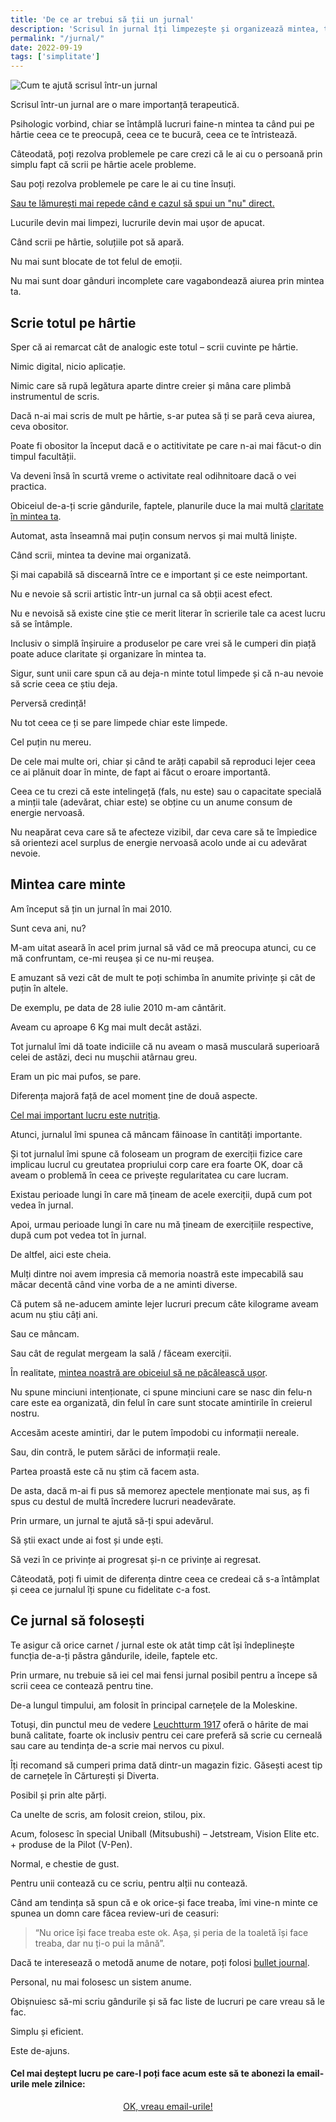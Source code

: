 ```yaml
---
title: 'De ce ar trebui să ții un jurnal'
description: 'Scrisul în jurnal îți limpezește și organizează mintea, te ajută să ai claritate în gânduri și acțiuni. În fine, îți spune adevărul despre tine.'
permalink: "/jurnal/"
date: 2022-09-19
tags: ['simplitate']
---
```


![Cum te ajută scrisul într-un jurnal](/assets/images/gallery/de-ce-sa-scrii-intr-un-jurnal.jpg)

Scrisul într-un jurnal are o mare importanță terapeutică.

Psihologic vorbind, chiar se întâmplă lucruri faine-n mintea ta când pui pe hârtie ceea ce te preocupă, ceea ce te bucură, ceea ce te întristează.

Câteodată, poți rezolva problemele pe care crezi că le ai cu o persoană prin simplu fapt că scrii pe hârtie acele probleme.

Sau poți rezolva problemele pe care le ai cu tine însuți.

[Sau te lămurești mai repede când e cazul să spui un "nu" direct.](https://beldie.ro/spune-nu-rapid/)

Lucurile devin mai limpezi, lucrurile devin mai ușor de apucat.

Când scrii pe hârtie, soluțiile pot să apară.

Nu mai sunt blocate de tot felul de emoții.

Nu mai sunt doar gânduri incomplete care vagabondează aiurea prin mintea ta.

## Scrie totul pe hârtie

Sper că ai remarcat cât de analogic este totul – scrii cuvinte pe hârtie.

Nimic digital, nicio aplicație.

Nimic care să rupă legătura aparte dintre creier și mâna care plimbă instrumentul de scris.

Dacă n-ai mai scris de mult pe hârtie, s-ar putea să ți se pară ceva aiurea, ceva obositor.

Poate fi obositor la început dacă e o actitivitate pe care n-ai mai făcut-o din timpul facultății.

Va deveni însă în scurtă vreme o activitate real odihnitoare dacă o vei practica.

Obiceiul de-a-ți scrie gândurile, faptele, planurile duce la mai multă [claritate în mintea ta](https://beldie.ro/de-ce-pareto-ar-trebui-sa-fie-idolul/).

Automat, asta înseamnă mai puțin consum nervos și mai multă liniște.

Când scrii, mintea ta devine mai organizată.

Și mai capabilă să discearnă între ce e important și ce este neimportant.

Nu e nevoie să scrii artistic într-un jurnal ca să obții acest efect.

Nu e nevoisă să existe cine știe ce merit literar în scrierile tale ca acest lucru să se întâmple.

Inclusiv o simplă înșiruire a produselor pe care vrei să le cumperi din piață poate aduce claritate și organizare în mintea ta.

Sigur, sunt unii care spun că au deja-n minte totul limpede și că n-au nevoie să scrie ceea ce știu deja.

Perversă credință!

Nu tot ceea ce ți se pare limpede chiar este limpede.

Cel puțin nu mereu.

De cele mai multe ori, chiar și când te arăți capabil să reproduci lejer ceea ce ai plănuit doar în minte, de fapt ai făcut o eroare importantă.

Ceea ce tu crezi că este intelingeță (fals, nu este) sau o capacitate specială a minții tale (adevărat, chiar este) se obține cu un anume consum de energie nervoasă.

Nu neapărat ceva care să te afecteze vizibil, dar ceva care să te împiedice să orientezi acel surplus de energie nervoasă acolo unde ai cu adevărat nevoie.

## Mintea care minte

Am început să țin un jurnal în mai 2010.

Sunt ceva ani, nu?

M-am uitat aseară în acel prim jurnal să văd ce mă preocupa atunci, cu ce mă confruntam, ce-mi reușea și ce nu-mi reușea.

E amuzant să vezi cât de mult te poți schimba în anumite privințe și cât de puțin în altele.

De exemplu, pe data de 28 iulie 2010 m-am cântărit.

Aveam cu aproape 6 Kg mai mult decât astăzi.

Tot jurnalul îmi dă toate indiciile că nu aveam o masă musculară superioară celei de astăzi, deci nu mușchii atârnau greu.

Eram un pic mai pufos, se pare.

Diferența majoră față de acel moment ține de două aspecte.

[Cel mai important lucru este nutriția](https://beldie.ro/corp-de-animal-ghid-de-nutritie-paleo/).

Atunci, jurnalul îmi spunea că mâncam făinoase în cantități importante.

Și tot jurnalul îmi spune că foloseam un program de exerciții fizice care implicau lucrul cu greutatea propriului corp care era foarte OK, doar că aveam o problemă în ceea ce privește regularitatea cu care lucram.

Existau perioade lungi în care mă țineam de acele exerciții, după cum pot vedea în jurnal.

Apoi, urmau perioade lungi în care nu mă țineam de exercițiile respective, după cum pot vedea tot în jurnal.

De altfel, aici este cheia.

Mulți dintre noi avem impresia că memoria noastră este impecabilă sau măcar decentă când vine vorba de a ne aminti diverse.

Că putem să ne-aducem aminte lejer lucruri precum câte kilograme aveam acum nu știu câți ani.

Sau ce mâncam.

Sau cât de regulat mergeam la sală / făceam exerciții.

În realitate, [mintea noastră are obiceiul să ne păcălească ușor](https://beldie.ro/de-ce-esti-gras/).

Nu spune minciuni intenționate, ci spune minciuni care se nasc din felu-n care este ea organizată, din felul în care sunt stocate amintirile în creierul nostru.

Accesăm aceste amintiri, dar le putem împodobi cu informații nereale.

Sau, din contră, le putem sărăci de informații reale.

Partea proastă este că nu știm că facem asta.

De asta, dacă m-ai fi pus să memorez apectele menționate mai sus, aș fi spus cu destul de multă încredere lucruri neadevărate.

Prin urmare, un jurnal te ajută să-ți spui adevărul.

Să știi exact unde ai fost și unde ești.

Să vezi în ce privințe ai progresat și-n ce privințe ai regresat.

Câteodată, poți fi uimit de diferența dintre ceea ce credeai că s-a întâmplat și ceea ce jurnalul îți spune cu fidelitate c-a fost.

## Ce jurnal să folosești

Te asigur că orice carnet / jurnal este ok atât timp cât își îndeplinește funcția de-a-ți păstra gândurile, ideile, faptele etc.

Prin urmare, nu trebuie să iei cel mai fensi jurnal posibil pentru a începe să scrii ceea ce contează pentru tine.

De-a lungul timpului, am folosit în principal carnețele de la Moleskine.

Totuși, din punctul meu de vedere [Leuchtturm 1917](https://www.leuchtturm1917.us/) oferă o hârite de mai bună calitate, foarte ok inclusiv pentru cei care preferă să scrie cu cerneală sau care au tendința de-a scrie mai nervos cu pixul.

Îți recomand să cumperi prima dată dintr-un magazin fizic. Găsești acest tip de carnețele în Cărturești și Diverta.

Posibil și prin alte părți.

Ca unelte de scris, am folosit creion, stilou, pix.

Acum, folosesc în special Uniball (Mitsubushi) – Jetstream, Vision Elite etc. + produse de la Pilot (V-Pen).

Normal, e chestie de gust.

Pentru unii contează cu ce scriu, pentru alții nu contează.

Când am tendința să spun că e ok orice-și face treaba, îmi vine-n minte ce spunea un domn care făcea review-uri de ceasuri:

> “Nu orice își face treaba este ok. Așa, și peria de la toaletă își face treaba, dar nu ți-o pui la mână”.

Dacă te interesează o metodă anume de notare, poți folosi [bullet journal](https://bulletjournal.com/).

Personal, nu mai folosesc un sistem anume.

Obișnuiesc să-mi scriu gândurile și să fac liste de lucruri pe care vreau să le fac.

Simplu și eficient.

Este de-ajuns.

#### Cel mai deștept lucru pe care-l poți face acum este să te abonezi la email-urile mele zilnice:</strong>

  <p style="text-align:center;">
      <a href="https://beldie.berserkermail.com/join?ref=beldie.ro" class="button" data-button-variant="secondary">OK, vreau email-urile!</a>
      </p>